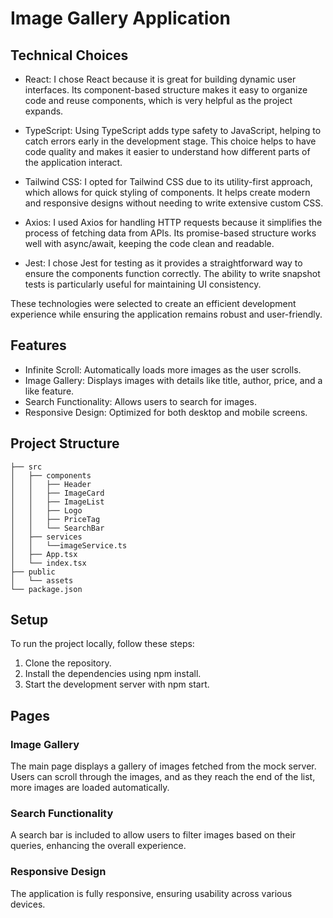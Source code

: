 # Image Gallery Application

## Technical Choices

- React: I chose React because it is great for building dynamic user interfaces. Its component-based structure makes it easy to organize code and reuse components, which is very helpful as the project expands.

- TypeScript: Using TypeScript adds type safety to JavaScript, helping to catch errors early in the development stage. This choice helps to have code quality and makes it easier to understand how different parts of the application interact.

- Tailwind CSS: I opted for Tailwind CSS due to its utility-first approach, which allows for quick styling of components. It helps create modern and responsive designs without needing to write extensive custom CSS.

- Axios: I used Axios for handling HTTP requests because it simplifies the process of fetching data from APIs. Its promise-based structure works well with async/await, keeping the code clean and readable.

- Jest: I chose Jest for testing as it provides a straightforward way to ensure the components function correctly. The ability to write snapshot tests is particularly useful for maintaining UI consistency.

These technologies were selected to create an efficient development experience while ensuring the application remains robust and user-friendly.

## Features

- Infinite Scroll: Automatically loads more images as the user scrolls.
- Image Gallery: Displays images with details like title, author, price, and a like feature.
- Search Functionality: Allows users to search for images.
- Responsive Design: Optimized for both desktop and mobile screens.

## Project Structure

```plaintext
├── src
│   ├── components
│   │   ├── Header
│   │   ├── ImageCard
│   │   ├── ImageList
│   │   ├── Logo
│   │   ├── PriceTag
│   │   └── SearchBar
│   ├── services
│   │   └──imageService.ts
│   ├── App.tsx
│   └── index.tsx
├── public
│   └── assets
└── package.json
```

## Setup

To run the project locally, follow these steps:

1. Clone the repository.
2. Install the dependencies using npm install.
3. Start the development server with npm start.

## Pages

### Image Gallery

The main page displays a gallery of images fetched from the mock server. Users can scroll through the images, and as they reach the end of the list, more images are loaded automatically.

### Search Functionality

A search bar is included to allow users to filter images based on their queries, enhancing the overall experience.

### Responsive Design

The application is fully responsive, ensuring usability across various devices.

